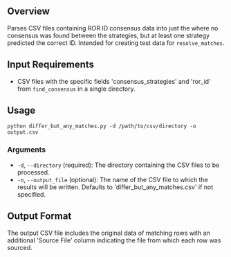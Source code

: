 ## Overview

Parses CSV files containing ROR ID consensus data into just the where no consensus was found between the strategies, but at least one strategy predicted the correct ID. Intended for creating test data for `resolve_matches`.

## Input Requirements

- CSV files with the specific fields 'consensus_strategies' and 'ror_id' from `find_consensus` in a single directory.

## Usage

```
python differ_but_any_matches.py -d /path/to/csv/directory -o output.csv
```

### Arguments

- `-d`, `--directory` (required): The directory containing the CSV files to be processed.
- `-o`, `--output_file` (optional): The name of the CSV file to which the results will be written. Defaults to 'differ_but_any_matches.csv' if not specified.


## Output Format

The output CSV file includes the original data of matching rows with an additional 'Source File' column indicating the file from which each row was sourced.